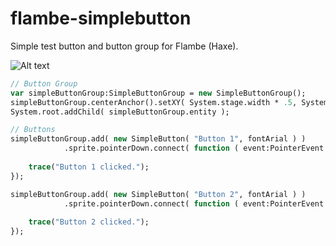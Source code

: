 flambe-simplebutton
===================

Simple test button and button group for Flambe (Haxe).

![Alt text](http://s27.postimg.org/mrv1naucj/simplebutton.jpg "Example" )


```haxe
// Button Group
var simpleButtonGroup:SimpleButtonGroup = new SimpleButtonGroup();   
simpleButtonGroup.centerAnchor().setXY( System.stage.width * .5, System.stage.height * .5 );   
System.root.addChild( simpleButtonGroup.entity );

// Buttons
simpleButtonGroup.add( new SimpleButton( "Button 1", fontArial ) )
            .sprite.pointerDown.connect( function ( event:PointerEvent ) {
    
    trace("Button 1 clicked.");
});

simpleButtonGroup.add( new SimpleButton( "Button 2", fontArial ) )
            .sprite.pointerDown.connect( function ( event:PointerEvent ) {
    
    trace("Button 2 clicked.");
});
```
